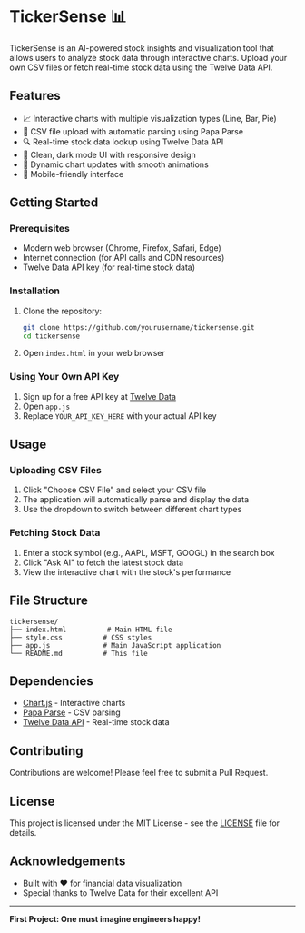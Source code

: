 # TickerSense 📊

TickerSense is an AI-powered stock insights and visualization tool that allows users to analyze stock data through interactive charts. Upload your own CSV files or fetch real-time stock data using the Twelve Data API.

## Features

- 📈 Interactive charts with multiple visualization types (Line, Bar, Pie)
- 📂 CSV file upload with automatic parsing using Papa Parse
- 🔍 Real-time stock data lookup using Twelve Data API
- 🎨 Clean, dark mode UI with responsive design
- 🔄 Dynamic chart updates with smooth animations
- 📱 Mobile-friendly interface

## Getting Started

### Prerequisites

- Modern web browser (Chrome, Firefox, Safari, Edge)
- Internet connection (for API calls and CDN resources)
- Twelve Data API key (for real-time stock data)

### Installation

1. Clone the repository:
   ```bash
   git clone https://github.com/yourusername/tickersense.git
   cd tickersense
   ```

2. Open `index.html` in your web browser

### Using Your Own API Key

1. Sign up for a free API key at [Twelve Data](https://twelvedata.com/)
2. Open `app.js`
3. Replace `YOUR_API_KEY_HERE` with your actual API key

## Usage

### Uploading CSV Files
1. Click "Choose CSV File" and select your CSV file
2. The application will automatically parse and display the data
3. Use the dropdown to switch between different chart types

### Fetching Stock Data
1. Enter a stock symbol (e.g., AAPL, MSFT, GOOGL) in the search box
2. Click "Ask AI" to fetch the latest stock data
3. View the interactive chart with the stock's performance

## File Structure

```
tickersense/
├── index.html          # Main HTML file
├── style.css          # CSS styles
├── app.js             # Main JavaScript application
└── README.md          # This file
```

## Dependencies

- [Chart.js](https://www.chartjs.org/) - Interactive charts
- [Papa Parse](https://www.papaparse.com/) - CSV parsing
- [Twelve Data API](https://twelvedata.com/) - Real-time stock data

## Contributing

Contributions are welcome! Please feel free to submit a Pull Request.

## License

This project is licensed under the MIT License - see the [LICENSE](LICENSE) file for details.

## Acknowledgements

- Built with ❤️ for financial data visualization
- Special thanks to Twelve Data for their excellent API

---

**First Project: One must imagine engineers happy!**
